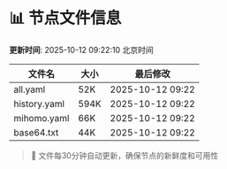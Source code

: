 # 📊 节点文件信息

**更新时间**: 2025-10-12 09:22:10 北京时间

| 文件名 | 大小 | 最后修改 |
|--------|------|----------|
| all.yaml | 52K | 2025-10-12 09:22 |
| history.yaml | 594K | 2025-10-12 09:22 |
| mihomo.yaml | 66K | 2025-10-12 09:22 |
| base64.txt | 44K | 2025-10-12 09:22 |

> 🔄 文件每30分钟自动更新，确保节点的新鲜度和可用性

